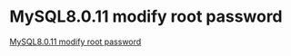 # MySQL8.0.11 modify root password
[MySQL8.0.11 modify root password](https://aiwithcloud.com/2022/09/16/mysql8-0-11_modify_root_password/)